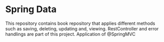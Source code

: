 # Spring Data
This repository contains book repository that applies different methods such as saving, deleting, updating and, viewing.
RestController and error handlings are part of this project.
Application of @SpringMVC
